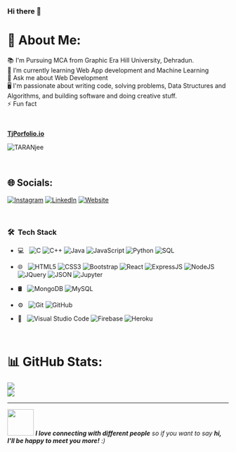 ### Hi there 👋

# 💫 About Me:
📚 I'm Pursuing MCA from Graphic Era Hill University, Dehradun.</br>
🌱 I’m currently learning Web App development and Machine Learning <br>
💬 Ask me about Web Development<br>
🖥 I'm passionate about writing code, solving problems, Data Structures and Algorithms, and building software and doing creative stuff.</br>
⚡ Fun fact

</br>

**<a href="https://taranjee.github.io/portfolio/" target="_blank">TjPorfolio.io</a>**
</br>
<p align="left"> <img src="https://visitcount.itsvg.in/api?id=yaseraz&icon=0&color=10" alt="TARANjee" /> </p>

</br>

## 🌐 Socials:
[![Instagram](https://img.shields.io/badge/Instagram-%23E4405F.svg?logo=Instagram&logoColor=white)](https://instagram.com/tjsingh47) 
[![LinkedIn](https://img.shields.io/badge/LinkedIn-%230077B5.svg?logo=linkedin&logoColor=white)](https://www.linkedin.com/in/tjsingh47/) 
[![Website](https://img.shields.io/badge/website-230077B5.svg?style=plastic&logo=wikipedia&logoColor=white)](https://taranjee.github.io/portfolio/) 


</br>

<h3> 🛠 &nbsp;Tech Stack</h3>

- 💻 &nbsp;
  ![C](https://img.shields.io/badge/-C-000000?style=for-the-badge&logo=C)
  ![C++](https://img.shields.io/badge/-C++-000000?style=for-the-badge&logo=C%2B%2B&logoColor=00599C)
  ![Java](https://img.shields.io/badge/-Java-000000?style=for-the-badge&logo=Java&logoColor=007396)
  ![JavaScript](https://img.shields.io/badge/-JavaScript-000000?style=for-the-badge&logo=javascript)
  ![Python](https://img.shields.io/badge/python-000000?style=for-the-badge&logo=python) 
  ![SQL](https://img.shields.io/badge/-SQL-000000?style=for-the-badge&logo=MySQL)
- 🌐 &nbsp;
  ![HTML5](https://img.shields.io/badge/-HTML5-E34F26?style=flat&logo=html5&logoColor=white) 
  ![CSS3](https://img.shields.io/badge/-CSS3-1572B6?style=flat&logo=css3&logoColor=white)
  ![Bootstrap](https://img.shields.io/badge/-Bootstrap-563D7C?style=flat&logo=bootstrap&logoColor=white)
  ![React](https://img.shields.io/badge/-React-000000?style=flat&logo=react&logoColor=00c8ff)
  ![ExpressJS](https://img.shields.io/badge/-Express.js-787878?style=flat)
  ![NodeJS](https://img.shields.io/badge/-Node.js-3C873A?style=flat&logo=Node.js&logoColor=white)
  ![JQuery](https://img.shields.io/badge/-JQuery-blue?style=flat&logo=jquery&link=https://github.com/BRdhanani)
  ![JSON](https://img.shields.io/badge/-json-02569B?style=flat&logo=json&link=https://github.com/BRdhanani)
  ![Jupyter](https://img.shields.io/badge/-jupyter-000000?style=flat&logo=jupyter&link=https://github.com/BRdhanani) 
- 🛢 &nbsp;
  ![MongoDB](https://img.shields.io/badge/-MongoDB-4DB33D?style=flat&logo=mongodb&logoColor=FFFFFF)
  ![MySQL](https://img.shields.io/badge/-MySQL-F29111?style=flat&logo=mysql&logoColor=FFFFFF)
  
- ⚙️ &nbsp;
  ![Git](https://img.shields.io/badge/-Git-333333?style=flat&logo=git)
  ![GitHub](https://img.shields.io/badge/-GitHub-333333?style=flat&logo=github)
  
- 🔧 &nbsp;
  ![Visual Studio Code](https://img.shields.io/badge/-Visual%20Studio%20Code-333333?style=flat&logo=visual-studio-code&logoColor=007ACC)
  ![Firebase](https://img.shields.io/badge/-Firebase-FFA611?style=flat&logo=firebase&logoColor=FFFFFF)
  ![Heroku](https://img.shields.io/badge/-Heroku-gray?style=flat&logo=heroku&link=https://github.com/BRdhanani)

</br>

# 📊 GitHub Stats:
![](https://github-readme-stats.vercel.app/api?username=TARANjee&theme=vue-dark&hide_border=false&count_private=true)<br/>
![](https://github-readme-stats.vercel.app/api/top-langs/?username=TARANjee&theme=vue-dark&hide_border=false&include_all_commits=true&count_private=true&layout=compact)

---

<img src="https://media.giphy.com/media/LnQjpWaON8nhr21vNW/giphy.gif" width="60"> <em><b>I love connecting with different people</b> so if you want to say <b>hi, I'll be happy to meet you more!</b> :)</em>



<!---
TARANjee/TARANjee is a ✨ special ✨ repository because its `README.md` (this file) appears on your GitHub profile.
You can click the Preview link to take a look at your changes.
--->
